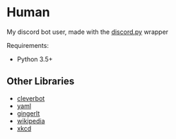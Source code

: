 # Human
My discord bot user, made with the [discord.py](https://github.com/Rapptz/discord.py) wrapper

Requirements:
- Python 3.5+
 
## Other Libraries  
- [cleverbot](https://github.com/folz/cleverbot.py)  
- [yaml](https://pyyaml.org)  
- [gingerIt](https://github.com/Azd325/gingerit)  
- [wikipedia](https://github.com/goldsmith/Wikipedia)  
- [xkcd](https://github.com/TC01/python-xkcd)  

